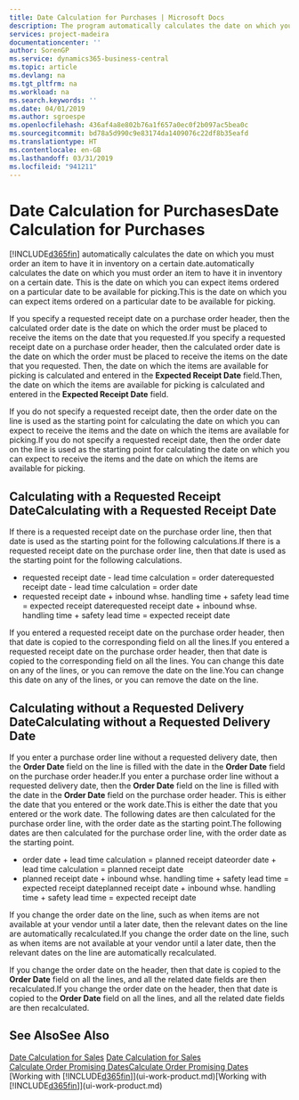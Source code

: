 ```yaml
---
title: Date Calculation for Purchases | Microsoft Docs
description: The program automatically calculates the date on which you must order an item to have it in inventory on a certain date. This is the date on which you can expect items ordered on a particular date to be available for picking.
services: project-madeira
documentationcenter: ''
author: SorenGP
ms.service: dynamics365-business-central
ms.topic: article
ms.devlang: na
ms.tgt_pltfrm: na
ms.workload: na
ms.search.keywords: ''
ms.date: 04/01/2019
ms.author: sgroespe
ms.openlocfilehash: 436af4a8e802b76a1f657a0ec0f2b097ac5bea0c
ms.sourcegitcommit: bd78a5d990c9e83174da1409076c22df8b35eafd
ms.translationtype: HT
ms.contentlocale: en-GB
ms.lasthandoff: 03/31/2019
ms.locfileid: "941211"
---
```

# <a name="date-calculation-for-purchases"></a><span data-ttu-id="6f19b-104">Date Calculation for Purchases</span><span class="sxs-lookup"><span data-stu-id="6f19b-104">Date Calculation for Purchases</span></span>
[!INCLUDE[d365fin](includes/d365fin_md.md)] <span data-ttu-id="6f19b-105">automatically calculates the date on which you must order an item to have it in inventory on a certain date.</span><span class="sxs-lookup"><span data-stu-id="6f19b-105">automatically calculates the date on which you must order an item to have it in inventory on a certain date.</span></span> <span data-ttu-id="6f19b-106">This is the date on which you can expect items ordered on a particular date to be available for picking.</span><span class="sxs-lookup"><span data-stu-id="6f19b-106">This is the date on which you can expect items ordered on a particular date to be available for picking.</span></span>  

<span data-ttu-id="6f19b-107">If you specify a requested receipt date on a purchase order header, then the calculated order date is the date on which the order must be placed to receive the items on the date that you requested.</span><span class="sxs-lookup"><span data-stu-id="6f19b-107">If you specify a requested receipt date on a purchase order header, then the calculated order date is the date on which the order must be placed to receive the items on the date that you requested.</span></span> <span data-ttu-id="6f19b-108">Then, the date on which the items are available for picking is calculated and entered in the **Expected Receipt Date** field.</span><span class="sxs-lookup"><span data-stu-id="6f19b-108">Then, the date on which the items are available for picking is calculated and entered in the **Expected Receipt Date** field.</span></span>  

<span data-ttu-id="6f19b-109">If you do not specify a requested receipt date, then the order date on the line is used as the starting point for calculating the date on which you can expect to receive the items and the date on which the items are available for picking.</span><span class="sxs-lookup"><span data-stu-id="6f19b-109">If you do not specify a requested receipt date, then the order date on the line is used as the starting point for calculating the date on which you can expect to receive the items and the date on which the items are available for picking.</span></span>  

## <a name="calculating-with-a-requested-receipt-date"></a><span data-ttu-id="6f19b-110">Calculating with a Requested Receipt Date</span><span class="sxs-lookup"><span data-stu-id="6f19b-110">Calculating with a Requested Receipt Date</span></span>  
<span data-ttu-id="6f19b-111">If there is a requested receipt date on the purchase order line, then that date is used as the starting point for the following calculations.</span><span class="sxs-lookup"><span data-stu-id="6f19b-111">If there is a requested receipt date on the purchase order line, then that date is used as the starting point for the following calculations.</span></span>  

- <span data-ttu-id="6f19b-112">requested receipt date - lead time calculation = order date</span><span class="sxs-lookup"><span data-stu-id="6f19b-112">requested receipt date - lead time calculation = order date</span></span>  
- <span data-ttu-id="6f19b-113">requested receipt date + inbound whse. handling time + safety lead time = expected receipt date</span><span class="sxs-lookup"><span data-stu-id="6f19b-113">requested receipt date + inbound whse. handling time + safety lead time = expected receipt date</span></span>  

<span data-ttu-id="6f19b-114">If you entered a requested receipt date on the purchase order header, then that date is copied to the corresponding field on all the lines.</span><span class="sxs-lookup"><span data-stu-id="6f19b-114">If you entered a requested receipt date on the purchase order header, then that date is copied to the corresponding field on all the lines.</span></span> <span data-ttu-id="6f19b-115">You can change this date on any of the lines, or you can remove the date on the line.</span><span class="sxs-lookup"><span data-stu-id="6f19b-115">You can change this date on any of the lines, or you can remove the date on the line.</span></span>  

## <a name="calculating-without-a-requested-delivery-date"></a><span data-ttu-id="6f19b-116">Calculating without a Requested Delivery Date</span><span class="sxs-lookup"><span data-stu-id="6f19b-116">Calculating without a Requested Delivery Date</span></span>  
<span data-ttu-id="6f19b-117">If you enter a purchase order line without a requested delivery date, then the **Order Date** field on the line is filled with the date in the **Order Date** field on the purchase order header.</span><span class="sxs-lookup"><span data-stu-id="6f19b-117">If you enter a purchase order line without a requested delivery date, then the **Order Date** field on the line is filled with the date in the **Order Date** field on the purchase order header.</span></span> <span data-ttu-id="6f19b-118">This is either the date that you entered or the work date.</span><span class="sxs-lookup"><span data-stu-id="6f19b-118">This is either the date that you entered or the work date.</span></span> <span data-ttu-id="6f19b-119">The following dates are then calculated for the purchase order line, with the order date as the starting point.</span><span class="sxs-lookup"><span data-stu-id="6f19b-119">The following dates are then calculated for the purchase order line, with the order date as the starting point.</span></span>  

- <span data-ttu-id="6f19b-120">order date + lead time calculation = planned receipt date</span><span class="sxs-lookup"><span data-stu-id="6f19b-120">order date + lead time calculation = planned receipt date</span></span>  
- <span data-ttu-id="6f19b-121">planned receipt date + inbound whse. handling time + safety lead time = expected receipt date</span><span class="sxs-lookup"><span data-stu-id="6f19b-121">planned receipt date + inbound whse. handling time + safety lead time = expected receipt date</span></span>  

<span data-ttu-id="6f19b-122">If you change the order date on the line, such as when items are not available at your vendor until a later date, then the relevant dates on the line are automatically recalculated.</span><span class="sxs-lookup"><span data-stu-id="6f19b-122">If you change the order date on the line, such as when items are not available at your vendor until a later date, then the relevant dates on the line are automatically recalculated.</span></span>  

<span data-ttu-id="6f19b-123">If you change the order date on the header, then that date is copied to the **Order Date** field on all the lines, and all the related date fields are then recalculated.</span><span class="sxs-lookup"><span data-stu-id="6f19b-123">If you change the order date on the header, then that date is copied to the **Order Date** field on all the lines, and all the related date fields are then recalculated.</span></span>  

## <a name="see-also"></a><span data-ttu-id="6f19b-124">See Also</span><span class="sxs-lookup"><span data-stu-id="6f19b-124">See Also</span></span>  
 <span data-ttu-id="6f19b-125">[Date Calculation for Sales](sales-date-calculation-for-sales.md) </span><span class="sxs-lookup"><span data-stu-id="6f19b-125">[Date Calculation for Sales](sales-date-calculation-for-sales.md) </span></span>  
 [<span data-ttu-id="6f19b-126">Calculate Order Promising Dates</span><span class="sxs-lookup"><span data-stu-id="6f19b-126">Calculate Order Promising Dates</span></span>](sales-how-to-calculate-order-promising-dates.md)  
 <span data-ttu-id="6f19b-127">[Working with [!INCLUDE[d365fin](includes/d365fin_md.md)]](ui-work-product.md)</span><span class="sxs-lookup"><span data-stu-id="6f19b-127">[Working with [!INCLUDE[d365fin](includes/d365fin_md.md)]](ui-work-product.md)</span></span>
